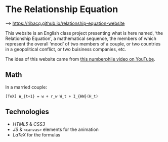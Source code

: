 # The Relationship Equation

--> https://ribacq.github.io/relationship-equation-website

This website is an English class project presenting what is here named, ‘the Relationship Equation’,
a mathematical sequence, the members of which represent the overall ‘mood’ of two members of a
couple, or two countries in a geopolitical conflict, or two buisiness companies, etc.

The idea of this website came from [this numberphile video on YouTube](https://www.youtube.com/watch?v=BkOIw7vAZCQ).

## Math
In a married couple:

`[TeX] W_{t+1} = w + r_w W_t + I_{HW}(H_t)`

## Technologies
* _HTML5_ & _CSS3_
* _JS_ & `<canvas>` elements for the animation
* _LaTeX_ for the formulas

